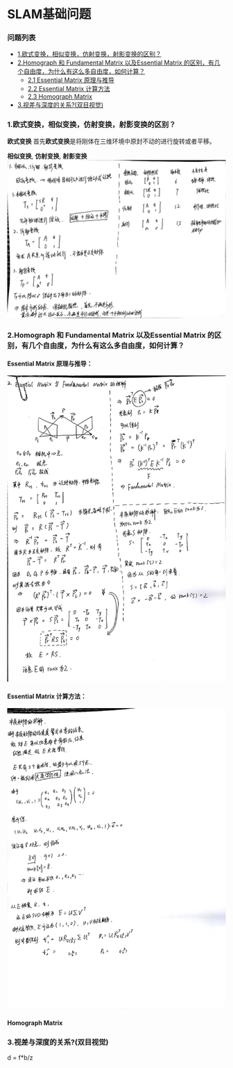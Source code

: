 # SLAM基础问题

### 问题列表
*   [1.欧式变换，相似变换，仿射变换，射影变换的区别？](#1)
*   [2.Homograph 和 Fundamental Matrix 以及Essential Matrix 的区别，有几个自由度，为什么有这么多自由度，如何计算？](#2)
    *   [2.1 Essential Matrix 原理与推导](#2.1)
    *   [2.2 Essential Matrix 计算方法](#2.2)
    *   [2.3 Homograph Matrix](#2.3)
*   [3.视差与深度的关系?(双目视觉)](#3)

### <a name = "1">1.欧式变换，相似变换，仿射变换，射影变换的区别？</span>

**欧式变换**
首先**欧式变换**是将刚体在三维环境中原封不动的进行旋转或者平移。

**相似变换**, **仿射变换**, **射影变换**
![](images/Q1.jpg)

### <a name = "2">2.Homograph 和 Fundamental Matrix 以及Essential Matrix 的区别，有几个自由度，为什么有这么多自由度，如何计算？</span>

#### <a name = "2.1">Essential Matrix 原理与推导：</span>
![](images/Q2_1.jpg)


#### <a name = "2.2">Essential Matrix 计算方法：</span>
![](images/Q2_2.jpg)

#### <a name = "2.3">Homograph Matrix</span>

### <a name ="3">3.视差与深度的关系?(双目视觉)</span>
d = f*b/z

